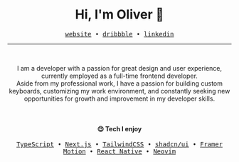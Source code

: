 <h1 align="center">Hi, I'm Oliver 👋</h1>

<p align="center">
  <samp>
    <a href="https://olivercederborg.com">website</a> •
    <a href="https://dribbble.com/oliver">dribbble</a> •
    <a href="https://www.linkedin.com/in/olivercederborg/">linkedin</a>
  </samp>
</p>

---

<br>

<p align="center">
  I am a developer with a passion for great design and user experience, currently employed as a full-time frontend developer.<br/> 
  Aside from my professional work, I have a passion for building custom keyboards, customizing my work environment, and constantly seeking new opportunities for growth and improvement in my developer skills.
</p>

<br>

<h4 align="center">😍 Tech I enjoy</h4>

<p align="center">
  <samp>
    <a href="https://www.typescriptlang.org/">TypeScript</a> •
    <a href="https://nextjs.org/">Next.js</a> •
    <a href="https://tailwindcss.com/">TailwindCSS</a> •
    <a href="https://ui.shadcn.com/">shadcn/ui</a> •
    <a href="https://www.framer.com/motion/">Framer Motion</a> •
    <a href="https://reactnative.dev/">React Native</a> •
    <a href="https://neovim.io/">Neovim</a>
  </samp>
</p>
